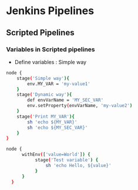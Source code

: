 # Jenkins Pipelines

## Scripted Pipelines

### Variables in Scripted pipelines
- Define variables : Simple way
```sh
node {
    stage('Simple way'){
        env.MY_VAR = 'my-value1'
    }
    stage('Dynamic way'){
        def envVarName = 'MY_SEC_VAR' 
        env.setProperty(envVarName, 'my-value2')
    }
    stage('Print MY_VAR'){
        sh 'echo ${MY_VAR}'
        sh 'echo ${MY_SEC_VAR}'
    }
}
```
```sh
node {
      withEnv(['value=World']) {
           stage('Test variable') {
               sh 'echo Hello, ${value}'
           }
      }
  }
```
